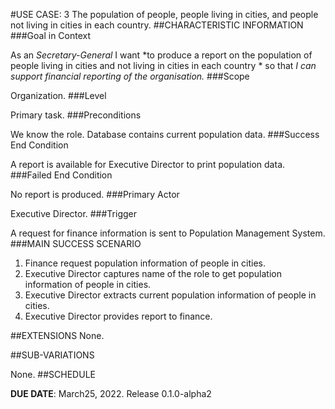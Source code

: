 #USE CASE: 3 The population of people, people living in cities, and people not living in cities in each country.
##CHARACTERISTIC INFORMATION
###Goal in Context

As an *Secretary-General* I want *to produce a report on the population of people living in cities and not living in cities in each country * so that *I can support financial reporting of the organisation.*
###Scope

Organization.
###Level

Primary task.
###Preconditions

We know the role. Database contains current population data.
###Success End Condition

A report is available for Executive Director to print population data.
###Failed End Condition

No report is produced.
###Primary Actor

Executive Director.
###Trigger

A request for finance information is sent to Population Management System.
###MAIN SUCCESS SCENARIO

1. Finance request population information of people in cities.
2. Executive Director captures name of the role to get population information of people in cities.
3. Executive Director extracts current population information of people in cities.
4. Executive Director provides report to finance.

##EXTENSIONS
None.


##SUB-VARIATIONS

None.
##SCHEDULE

**DUE DATE**: March25, 2022. Release 0.1.0-alpha2